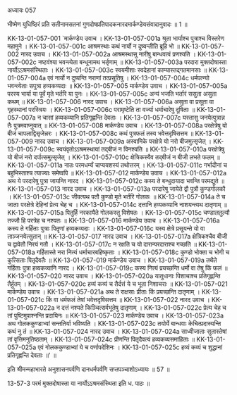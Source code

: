 अध्यायः 057

भीष्मेण युधिष्ठिरं प्रति सतीनामसतनां गुणदोषप्रतिपादकनारदमार्कण्डेयसंवादानुवादः ॥ 1 ॥
	
KK-13-01-057-001	`मार्कण्डेय उवाच ।
KK-13-01-057-001a	श्रुता भार्याश्च पुत्राश्च विस्तरेण महामुने ।
KK-13-01-057-001c	आश्रमस्थाः कथं नार्यो न दुष्यन्तीति ब्रूहि भो ॥
KK-13-01-057-002	नारद उवाच ।
KK-13-01-057-002a	आश्रमस्थासु नारीषु बान्धवत्वं प्रणश्यति ।
KK-13-01-057-002c	नष्टवंश्या भवन्त्येता बन्धूनामथ भर्तृणाम् ॥
KK-13-01-057-003a	परदारा मुक्तदोषास्ता नार्योऽऽश्रमसंस्थिताः ।
KK-13-01-057-003c	स्वयमीशाः स्वदेहानां काम्यास्तद्गतमानसाः ॥
KK-13-01-057-004a	एवं नार्यो न दुष्यन्ति नराणां तत्प्रसूतिषु ।
KK-13-01-057-004c	धर्मपत्न्यो भवन्त्येताः सपुत्रा हव्यकव्यदाः ॥
KK-13-01-057-005	मार्कण्डेय उवाच ।
KK-13-01-057-005a	परस्य भार्या या पूर्वं मृते भर्तरि या पुनः ।
KK-13-01-057-005c	अन्यं भजति भर्तारं ससुता असुता कथम् ॥
KK-13-01-057-006	नारद उवाच ।
KK-13-01-057-006a	असुता वा प्रसूता वा गृहस्थानां परस्त्रियः ।
KK-13-01-057-006c	परामृष्टेति ता वर्ज्या धर्माचारेषु दूषिताः ॥
KK-13-01-057-007a	न चासां हव्यकव्यानि प्रतिगृह्णन्ति देवताः ।
KK-13-01-057-007c	यस्तासु जनयेत्पुत्रान्न तैः पुत्रमवाप्नुयात् ॥
KK-13-01-057-008	मार्कण्डेय उवाच ।
KK-13-01-057-008a	परक्षेत्रेषु यो बीजं चापलाद्विसृजेन्नरः ।
KK-13-01-057-008c	कथं पुत्रफलं तस्य भवेत्तदृषिसत्तम ॥
KK-13-01-057-009	नारद उवाच ।
KK-13-01-057-009a	अस्वामिके परक्षेत्रे यो नरो बीजमुत्सृजेत् ।
KK-13-01-057-009c	स्वयंवृतोऽऽश्रमस्थायां तद्बीजं न विनश्यति ॥
KK-13-01-057-010a	परक्षेत्रेषु यो बीजं नरो दर्पात्समुत्सृजेत् ।
KK-13-01-057-010c	क्षेत्रिकस्यैव तद्बीजं न बीजी लभते फलम् ॥
KK-13-01-057-011a	नातः परमधर्म्यं चाप्ययशस्यं तथोत्तरम् ।
KK-13-01-057-011c	गर्भादीनां च बहुभिस्ताश्च त्याज्याः समेष्वपि ॥
KK-13-01-057-012	मार्कण्डेय उवाच ।
KK-13-01-057-012a	अथ ये परदारेषु पुत्रा जायन्ति नारद ।
KK-13-01-057-012c	कस्य ते बन्धुदायादा भवन्ति परमद्युते ॥
KK-13-01-057-013	नारद उवाच ।
KK-13-01-057-013a	परदारेषु जायेते द्वौ पुत्रौ कुण्डगोलकौ ।
KK-13-01-057-013c	जीवत्यथ पतौ कुण्डो मृते भर्तरि गोलकः ॥
KK-13-01-057-014a	ते च जाताः परक्षेत्रे देहिनां प्रेत्य चेह च ।
KK-13-01-057-014c	दत्तानि हव्यकव्यानि नाशयन्त्यथ दातृणाम् ॥
KK-13-01-057-015a	पितुर्हि नरकायैते गोलकस्तु विशेषतः ।
KK-13-01-057-015c	चण्डालतुल्यौ तज्जौ हि परत्रेह च नश्यतः ॥
KK-13-01-057-016	मार्कण्डेय उवाच ।
KK-13-01-057-016a	कस्य ते गर्हिताः पुत्राः पितॄणां हव्यकव्यदाः ।
KK-13-01-057-016c	यस्य क्षेत्रे प्रसूयन्ते यो वा ताञ्जनयेत्सुतान् ॥
KK-13-01-057-017	नारद उवाच ।
KK-13-01-057-017a	क्षेत्रिकश्चैव बीजी च द्वावेतौ निरयं गतौ ।
KK-13-01-057-017c	न रक्षति च यो दारान्परदाराश्च गच्छति ॥
KK-13-01-057-018a	गर्हितास्ते नरा नित्यं धर्माचारबहिष्कृताः ।
KK-13-01-057-018c	कुण्डो भोक्ता च भोगी च कुत्सिताः पितृदैवतैः ॥
KK-13-01-057-019	मार्कण्डेय उवाच ।
KK-13-01-057-019a	तथैते गर्हिताः पुत्रा हव्यकव्यानि नारद ।
KK-13-01-057-019c	कस्य नित्यं प्रयच्छन्ति धर्मो वा तेषु किं फलं ॥
KK-13-01-057-020	नारद उवाच ।
KK-13-01-057-020a	यातुधानाः पिशाचाश्च प्रतिगृह्णन्ति तैर्हुतम् ।
KK-13-01-057-020c	हव्यं कव्यं च तैर्दत्तं ये च भूता निशाचराः ॥
KK-13-01-057-021	मार्कण्डेय उवाच ।
KK-13-01-057-021a	अथ ते राक्षसाः प्रीताः किं प्रयच्छन्ति दातृणाम् ।
KK-13-01-057-021c	किं वा धर्मफलं तेषां भवेत्तदृषिसत्तम ॥
KK-13-01-057-022	नारद उवाच ।
KK-13-01-057-022a	न दत्तं नश्यते किञ्चित्सर्वभूतेषु दातृणाम् ।
KK-13-01-057-022c	प्रेत्य चेह च तां पुष्टिमुपाश्नन्ति प्रदायिनः ॥
KK-13-01-057-023	मार्कण्डेय उवाच ।
KK-13-01-057-023a	अथ गोलककुण्डाभ्यां सन्ततिर्या भविष्यति ।
KK-13-01-057-023c	तयोर्ये बान्धवाः केचित्प्रदास्यन्ति कथं नु तं ॥
KK-13-01-057-024	नारद उवाच ।
KK-13-01-057-024a	साध्वीजाताः सुतास्तेषां तां वृत्तिमनुतिष्ठताम् ।
KK-13-01-057-024c	प्रीणन्ति पितृदैवत्यं हव्यकव्यसमाहिताः ॥
KK-13-01-057-025a	एवं गोलककुण्डाभ्यां ये च वर्णापदेशिनः ।
KK-13-01-057-025c	हव्यं कव्यं च शुद्धानां प्रतिगृह्णन्ति देवताः ॥' ॥

इति श्रीमन्महाभारते अनुशासनपर्वणि दानधर्मपर्वणि सप्तपञ्चाशोऽध्यायः ॥ 57 ॥

13-57-3 परमं मुक्तदोषास्ता या नार्योऽऽश्रमसंस्थिता इति ध. पाठः ॥

